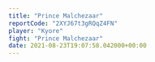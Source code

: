 ```yaml
---
title: "Prince Malchezaar"
reportCode: "2XYJ67t3gRQqZ4FN"
player: "Kyore"
fight: "Prince Malchezaar"
date: 2021-08-23T19:07:58.042000+00:00
---
```

